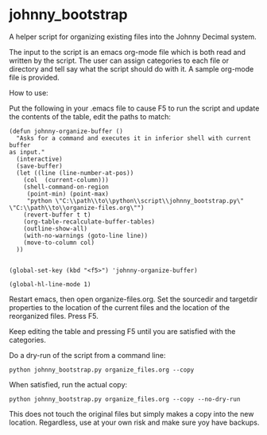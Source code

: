 # johnny_bootstrap
A helper script for organizing existing files into the Johnny Decimal system.

The input to the script is an emacs org-mode file which is both read and written by the script. The user can assign categories to each 
file or directory and tell say what the script should do with it. A sample org-mode file is provided.

How to use:

Put the following in your .emacs file to cause F5 to run the script and update the contents of the table, edit the paths to match:

```
(defun johnny-organize-buffer ()
  "Asks for a command and executes it in inferior shell with current buffer
as input."
  (interactive)
  (save-buffer)
  (let ((line (line-number-at-pos))
	(col  (current-column)))
    (shell-command-on-region
     (point-min) (point-max)
     "python \"C:\\path\\to\\python\\script\\johnny_bootstrap.py\" \"C:\\path\\to\\organize-files.org\"")
    (revert-buffer t t)
    (org-table-recalculate-buffer-tables)
    (outline-show-all)
    (with-no-warnings (goto-line line))
    (move-to-column col)
  ))


(global-set-key (kbd "<f5>") 'johnny-organize-buffer)

(global-hl-line-mode 1)
```

Restart emacs, then open organize-files.org. Set the sourcedir and targetdir properties to the location of the current files and the location of the reorganized files. Press F5.

Keep editing the table and pressing F5 until you are satisfied with the categories.

Do a dry-run of the script from a command line:

    python johnny_bootstrap.py organize_files.org --copy
   
When satisfied, run the actual copy:
  
    python johnny_bootstrap.py organize_files.org --copy --no-dry-run
   
This does not touch the original files but simply makes a copy into the new location. Regardless, use at your own risk and make sure yoy have backups.
